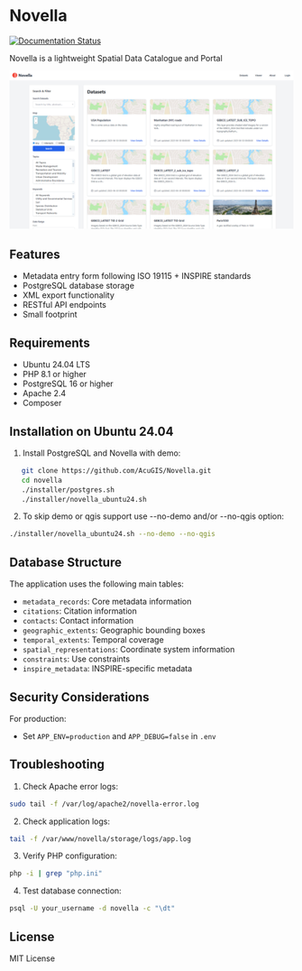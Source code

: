 # Novella

[![Documentation Status](https://readthedocs.org/projects/novella/badge/?version=latest)](https://novella.docs.acugis.com/en/latest/?badge=latest)

Novella is a lightweight Spatial Data Catalogue and Portal


![Novella](docs/_static/novella-main.png)

## Features

- Metadata entry form following ISO 19115 + INSPIRE standards
- PostgreSQL database storage
- XML export functionality
- RESTful API endpoints
- Small footprint

## Requirements

- Ubuntu 24.04 LTS
- PHP 8.1 or higher
- PostgreSQL 16 or higher
- Apache 2.4
- Composer

## Installation on Ubuntu 24.04

1. Install PostgreSQL and Novella with demo:

```bash
   git clone https://github.com/AcuGIS/Novella.git
   cd novella
   ./installer/postgres.sh
   ./installer/novella_ubuntu24.sh
```

2. To skip demo or qgis support use --no-demo and/or --no-qgis option:
```bash
./installer/novella_ubuntu24.sh --no-demo --no-qgis
```

## Database Structure

The application uses the following main tables:
- `metadata_records`: Core metadata information
- `citations`: Citation information
- `contacts`: Contact information
- `geographic_extents`: Geographic bounding boxes
- `temporal_extents`: Temporal coverage
- `spatial_representations`: Coordinate system information
- `constraints`: Use constraints
- `inspire_metadata`: INSPIRE-specific metadata

## Security Considerations

For production:
   - Set `APP_ENV=production` and `APP_DEBUG=false` in `.env`

## Troubleshooting

1. Check Apache error logs:
```bash
sudo tail -f /var/log/apache2/novella-error.log
```

2. Check application logs:
```bash
tail -f /var/www/novella/storage/logs/app.log
```

3. Verify PHP configuration:
```bash
php -i | grep "php.ini"
```

4. Test database connection:
```bash
psql -U your_username -d novella -c "\dt"
```

## License

MIT License
